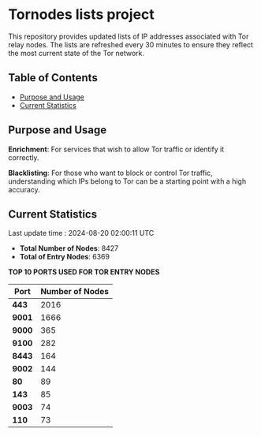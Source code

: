 # Tornodes lists project

This repository provides updated lists of IP addresses associated with Tor relay nodes. The lists are refreshed every 30 minutes to ensure they reflect the most current state of the Tor network.

## Table of Contents

- [Purpose and Usage](#purpose-and-usage)
- [Current Statistics](#current-statistics)


## Purpose and Usage

**Enrichment**: For services that wish to allow Tor traffic or identify it correctly.

**Blacklisting**: For those who want to block or control Tor traffic, understanding which IPs belong to Tor can be a starting point with a high accuracy.

## Current Statistics

Last update time : 2024-08-20 02:00:11 UTC

- **Total Number of Nodes**: 8427
- **Total of Entry Nodes**: 6369

**TOP 10 PORTS USED FOR TOR ENTRY NODES**

| **Port** | **Number of Nodes** |
|------|-----------------|
| **443**   | 2016  |
| **9001**   | 1666  |
| **9000**   | 365  |
| **9100**   | 282  |
| **8443**   | 164  |
| **9002**   | 144  |
| **80**   | 89  |
| **143**   | 85  |
| **9003**   | 74  |
| **110**   | 73  |

